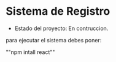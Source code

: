 <h1> Sistema de Registro</h1>

- Estado del proyecto: En contruccion.

para ejecutar el sistema debes poner: 

""npm intall react""
